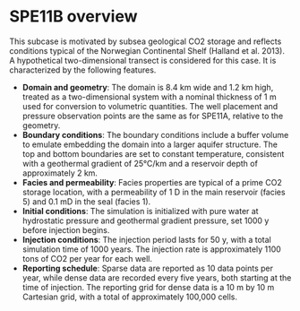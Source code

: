 # SPE11B overview

This subcase is motivated by subsea geological CO2 storage and reflects conditions typical of the Norwegian Continental Shelf (Halland et al. 2013). A hypothetical two-dimensional transect is considered for this case. It is characterized by the following features.  

- **Domain and geometry**: The domain is 8.4 km wide and 1.2 km high, treated as a two-dimensional system with a nominal thickness of 1 m used for conversion to volumetric quantities. The well placement and pressure observation points are the same as for SPE11A, relative to the geometry.
- **Boundary conditions**: The boundary conditions include a buffer volume to emulate embedding the domain into a larger aquifer structure. The top and bottom boundaries are set to constant temperature, consistent with a geothermal gradient of 25°C/km and a reservoir depth of approximately 2 km.
- **Facies and permeability**: Facies properties are typical of a prime CO2 storage location, with a permeability of 1 D in the main reservoir (facies 5) and 0.1 mD in the seal (facies 1).
- **Initial conditions**: The simulation is initialized with pure water at hydrostatic pressure and geothermal gradient pressure, set 1000 y before injection begins.
- **Injection conditions**: The injection period lasts for 50 y, with a total simulation time of 1000 years. The injection rate is approximately 1100 tons of CO2 per year for each well.
- **Reporting schedule**: Sparse data are reported as 10 data points per year, while dense data are recorded every five years, both starting at the time of injection. The reporting grid for dense data is a 10 m by 10 m Cartesian grid, with a total of approximately 100,000 cells.

